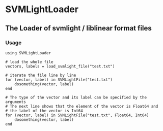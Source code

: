 SVMLightLoader
==============

## The Loader of svmlight / liblinear format files

### Usage


```
using SVMLightLoader

# load the whole file
vectors, labels = load_svmlight_file("test.txt")

# iterate the file line by line
for (vector, label) in SVMLightFile("test.txt")
    dosomething(vector, label)
end

# The type of the vector and its label can be specified by the arguments
# The next line shows that the element of the vector is Float64 and
# the label of the vector is Int64
for (vector, label) in SVMLightFile("test.txt", Float64, Int64)
    dosomething(vector, label)
end
```
